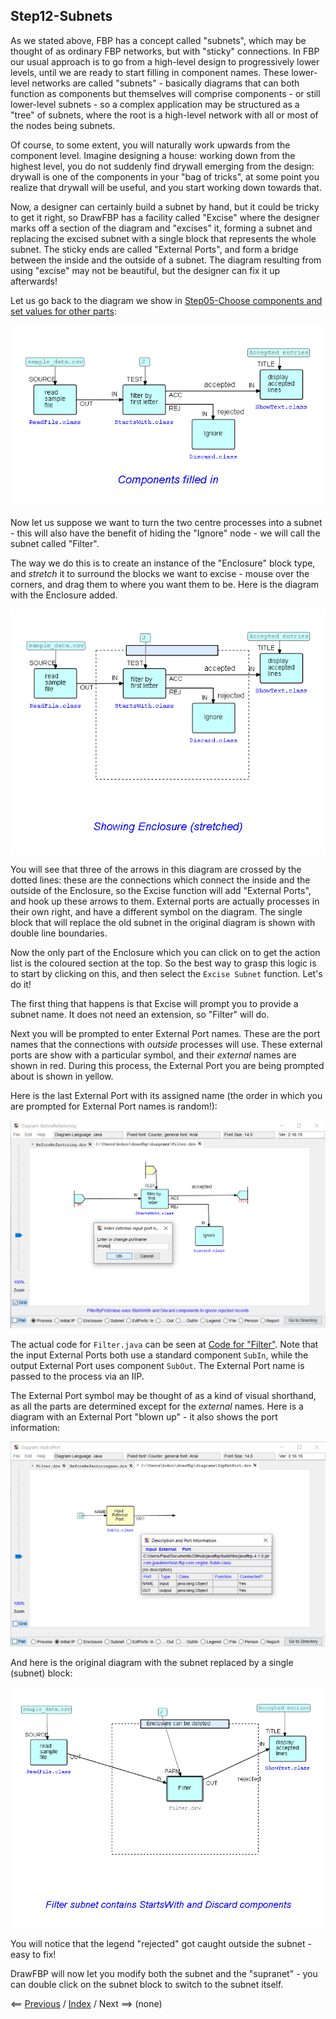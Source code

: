 
<link rel="stylesheet" type="text/css" href="../style.css">

## Step12-Subnets

As we stated above, FBP has a concept called "subnets", which may be thought of as ordinary FBP networks, but with "sticky" connections.  In FBP our usual approach is to go from a high-level design to progressively lower levels, until we are ready to start filling in component names. These lower-level networks are called "subnets" - basically diagrams that can both function as components but themselves will comprise components - or still lower-level subnets - so a complex application may be structured as a "tree" of subnets, where the root is a high-level network with all or most of the nodes being subnets.

Of course, to some extent, you will naturally work upwards from the component level.  Imagine designing a house: working down from the highest level, you do not suddenly find drywall emerging from the design: drywall is one of the components in your "bag of tricks", at some point you realize that drywall will be useful, and you start working down towards that.

Now, a designer can certainly build a subnet by hand, but it could be tricky to get it right, so DrawFBP has a facility called "Excise" where the designer marks off a section of the diagram and "excises" it, forming a subnet and replacing the excised subnet with a single block that represents the whole subnet. The sticky ends are called "External Ports", and form a bridge between the inside and the outside of a subnet. The diagram resulting from using "excise" may not be beautiful, but the designer can fix it up afterwards!

Let us go back to the diagram we show in <a href="../Step05/">Step05-Choose components and set values for other parts</a>:

![Diagram with components and IIPs filled in](../Step05/Step05.png)

Now let us suppose we want to turn the two centre processes into a subnet - this will also have the benefit of hiding the "Ignore" node - we will call the subnet called "Filter".  

The way we do this is to create an instance of the "Enclosure" block type, and *stretch* it to surround the blocks we want to excise - mouse over the corners, and drag them to where you want them to be.  Here is the diagram with the Enclosure added.

![Diagram with "stretched" Enclosure](Step12.png)

You will see that three of the arrows in this diagram are crossed by the dotted lines:  these are the connections which connect the inside and the outside of the Enclosure, so the Excise function will add "External Ports", and hook up these arrows to them.  External ports are actually processes in their own right, and have a different symbol on the diagram.  The single block that will replace the old subnet in the original diagram is shown with double line boundaries.  

Now the only part of the Enclosure which you can click on to get the action list is the coloured section at the top.  So the best way to grasp this logic is to start by clicking on this, and then select the `Excise Subnet` function.   Let's do it!

The first thing that happens is that Excise will prompt you to provide a subnet name.  It does not need an extension, so "Filter" will do.

Next you will be prompted to enter External Port names. These are the port names that the connections with *outside* processes will use. These external ports are show with a particular symbol, and their *external* names are shown in red.  During this process, the External Port you are being prompted about is shown in yellow.

Here is the last External Port with its assigned name (the order in which you are prompted for External Port names is random!):

![Entering External Port names](Step12-1.png)

The actual code for `Filter.java` can be seen at [Code for "Filter"](code/Filter.java).  Note that the input External Ports both use a standard component `SubIn`, while the output External Port uses component `SubOut`.  The External Port name is passed to the process via an IIP. 

The External Port symbol may be thought of as a kind of visual shorthand, as all the parts are determined except for the *external* names.  Here is a diagram with an External Port "blown up" - it also shows the port information:

!["Blown up" External Port](Step12-3.png)

And here is the original diagram with the subnet replaced by a single (subnet) block:

![Diagram after refactoring](Step12-2.png)

You will notice that the legend "rejected" got caught outside the subnet - easy to fix!

DrawFBP will now let you modify both the subnet and the "supranet" - you can double click on the subnet block to switch to the subnet itself.


<span class=middle> &lt;== <a href="../Step11/">  Previous</a> / <a href="https://github.com/jpaulm/fbp-tutorial-filter-file/"> Index</a> /  Next ==&gt; (none)</span>
